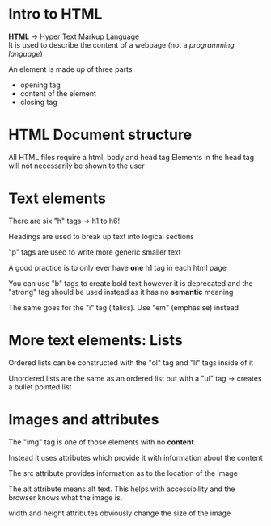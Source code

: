 # Intro to HTML

**HTML** -> Hyper Text Markup Language  
It is used to describe the content of a webpage (not a _programming language_)

An element is made up of three parts

- opening tag
- content of the element
- closing tag

# HTML Document structure

All HTML files require a html, body and head tag
Elements in the head tag will not necessarily be shown to the user

# Text elements

There are six "h" tags -> h1 to h6!  
[](20230523104552.png)

Headings are used to break up text into logical sections

"p" tags are used to write more generic smaller text

A good practice is to only ever have **one** h1 tag in each html page

You can use "b" tags to create bold text however it is deprecated and the "strong" tag should be used instead as it has no **semantic** meaning

The same goes for the "i" tag (italics). Use "em" (emphasise) instead

# More text elements: Lists

Ordered lists can be constructed with the "ol" tag and "li" tags inside of it

Unordered lists are the same as an ordered list but with a "ul" tag -> creates a bullet pointed list

# Images and attributes

The "img" tag is one of those elements with no **content**

Instead it uses attributes which provide it with information about the content

The src attribute provides information as to the location of the image

The alt attribute means alt text. This helps with accessibility and the browser knows what the image is.

width and height attributes obviously change the size of the image
